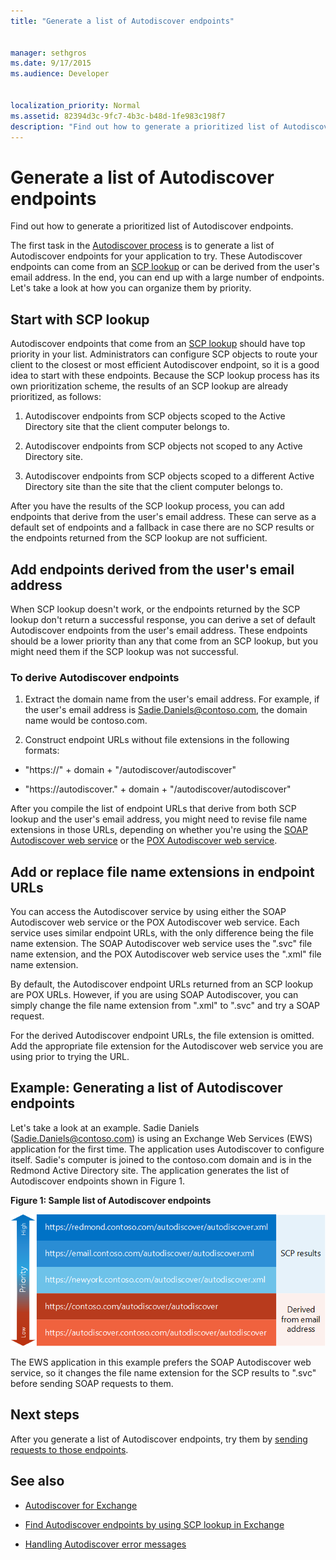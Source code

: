```yaml
---
title: "Generate a list of Autodiscover endpoints"
 
 
manager: sethgros
ms.date: 9/17/2015
ms.audience: Developer
 
 
localization_priority: Normal
ms.assetid: 82394d3c-9fc7-4b3c-b48d-1fe983c198f7
description: "Find out how to generate a prioritized list of Autodiscover endpoints."
---
```


# Generate a list of Autodiscover endpoints

Find out how to generate a prioritized list of Autodiscover endpoints.
  
The first task in the [Autodiscover process](autodiscover-for-exchange.md) is to generate a list of Autodiscover endpoints for your application to try. These Autodiscover endpoints can come from an [SCP lookup](how-to-find-autodiscover-endpoints-by-using-scp-lookup-in-exchange.md) or can be derived from the user's email address. In the end, you can end up with a large number of endpoints. Let's take a look at how you can organize them by priority. 
  
## Start with SCP lookup
<a name="bk_StartWithScp"> </a>

Autodiscover endpoints that come from an [SCP lookup](how-to-find-autodiscover-endpoints-by-using-scp-lookup-in-exchange.md) should have top priority in your list. Administrators can configure SCP objects to route your client to the closest or most efficient Autodiscover endpoint, so it is a good idea to start with these endpoints. Because the SCP lookup process has its own prioritization scheme, the results of an SCP lookup are already prioritized, as follows: 
  
1. Autodiscover endpoints from SCP objects scoped to the Active Directory site that the client computer belongs to.
    
2. Autodiscover endpoints from SCP objects not scoped to any Active Directory site.
    
3. Autodiscover endpoints from SCP objects scoped to a different Active Directory site than the site that the client computer belongs to.
    
After you have the results of the SCP lookup process, you can add endpoints that derive from the user's email address. These can serve as a default set of endpoints and a fallback in case there are no SCP results or the endpoints returned from the SCP lookup are not sufficient.
  
## Add endpoints derived from the user's email address
<a name="bk_AddDerivedEndpoints"> </a>

When SCP lookup doesn't work, or the endpoints returned by the SCP lookup don't return a successful response, you can derive a set of default Autodiscover endpoints from the user's email address. These endpoints should be a lower priority than any that come from an SCP lookup, but you might need them if the SCP lookup was not successful.
  
### To derive Autodiscover endpoints

1. Extract the domain name from the user's email address. For example, if the user's email address is Sadie.Daniels@contoso.com, the domain name would be contoso.com.
    
2. Construct endpoint URLs without file extensions in the following formats:
    
  - "https://" + domain + "/autodiscover/autodiscover"
    
  - "https://autodiscover." + domain + "/autodiscover/autodiscover"
    
After you compile the list of endpoint URLs that derive from both SCP lookup and the user's email address, you might need to revise file name extensions in those URLs, depending on whether you're using the [SOAP Autodiscover web service](http://msdn.microsoft.com/library/61c21ea9-7fea-4f56-8ada-bf80e1e6b074%28Office.15%29.aspx) or the [POX Autodiscover web service](http://msdn.microsoft.com/library/877152f0-f4b1-4f63-b2ce-924f4bdf2d20%28Office.15%29.aspx).
  
## Add or replace file name extensions in endpoint URLs
<a name="bk_FileExtensions"> </a>

You can access the Autodiscover service by using either the SOAP Autodiscover web service or the POX Autodiscover web service. Each service uses similar endpoint URLs, with the only difference being the file name extension. The SOAP Autodiscover web service uses the ".svc" file name extension, and the POX Autodiscover web service uses the ".xml" file name extension.
  
By default, the Autodiscover endpoint URLs returned from an SCP lookup are POX URLs. However, if you are using SOAP Autodiscover, you can simply change the file name extension from ".xml" to ".svc" and try a SOAP request.
  
For the derived Autodiscover endpoint URLs, the file extension is omitted. Add the appropriate file extension for the Autodiscover web service you are using prior to trying the URL.
  
## Example: Generating a list of Autodiscover endpoints
<a name="bk_Example"> </a>

Let's take a look at an example. Sadie Daniels (Sadie.Daniels@contoso.com) is using an Exchange Web Services (EWS) application for the first time. The application uses Autodiscover to configure itself. Sadie's computer is joined to the contoso.com domain and is in the Redmond Active Directory site. The application generates the list of Autodiscover endpoints shown in Figure 1.
  
**Figure 1: Sample list of Autodiscover endpoints**

![A sample list of Autodiscover endpoints, showing endpoints obtained from SCP lookup as having higher priority than derived endpoints.](media/Ex15_Autodiscover_GenerateList_Example.png)
  
The EWS application in this example prefers the SOAP Autodiscover web service, so it changes the file name extension for the SCP results to ".svc" before sending SOAP requests to them.
  
## Next steps
<a name="bk_NextSteps"> </a>

After you generate a list of Autodiscover endpoints, try them by [sending requests to those endpoints](how-to-get-user-settings-from-exchange-by-using-autodiscover.md).
  
## See also


- [Autodiscover for Exchange](autodiscover-for-exchange.md)
    
- [Find Autodiscover endpoints by using SCP lookup in Exchange](how-to-find-autodiscover-endpoints-by-using-scp-lookup-in-exchange.md)
    
- [Handling Autodiscover error messages](handling-autodiscover-error-messages.md)
    

